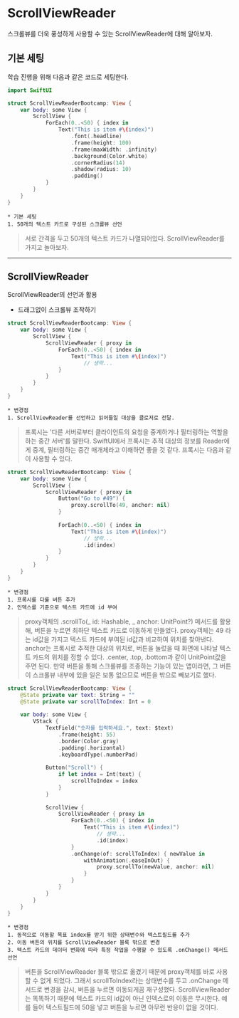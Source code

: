 #  ScrollViewReader
스크롤뷰를 더욱 풍성하게 사용할 수 있는 ScrollViewReader에 대해 알아보자.

## 기본 세팅
학습 진행을 위해 다음과 같은 코드로 세팅한다.

```Swift
import SwiftUI

struct ScrollViewReaderBootcamp: View {
    var body: some View {
        ScrollView {
            ForEach(0..<50) { index in
                Text("This is item #\(index)")
                    .font(.headline)
                    .frame(height: 100)
                    .frame(maxWidth: .infinity)
                    .background(Color.white)
                    .cornerRadius(14)
                    .shadow(radius: 10)
                    .padding()
            }
        }
    }
}
```

    * 기본 세팅
    1. 50개의 텍스트 카드로 구성된 스크롤뷰 선언
> 서로 간격을 두고 50개의 텍스트 카드가 나열되어있다.
> ScrollViewReader를 가지고 놀아보자.

---------------------------------------------

## ScrollViewReader
ScrollViewReader의 선언과 활용

* 드래그없이 스크롤뷰 조작하기

```Swift
struct ScrollViewReaderBootcamp: View {
    var body: some View {
        ScrollView {
            ScrollViewReader { proxy in
                ForEach(0..<50) { index in
                    Text("This is item #\(index)")
                        // 생략...
                }
            }
        }
    }
}
```

    * 변경점
    1. ScrollViewReader를 선언하고 읽어들일 대상을 클로저로 전달.
> 프록시는 '다른 서버로부터 클라이언트의 요청을 중계하거나 필터링하는 역할을 하는 중간 서버'를 말한다.
> SwiftUI에서 프록시는 추적 대상의 정보를 Reader에게 중계, 필터링하는 중간 매개체라고 이해하면 좋을 것 같다.
> 프록시는 다음과 같이 사용할 수 있다.

```Swift
struct ScrollViewReaderBootcamp: View {
    var body: some View {
        ScrollView {
            ScrollViewReader { proxy in
                Button("Go to #49") {
                    proxy.scrollTo(49, anchor: nil)
                }
                
                ForEach(0..<50) { index in
                    Text("This is item #\(index)")
                        // 생략...
                        .id(index)
                }
            }
        }
    }
}
```

    * 변경점
    1. 프록시를 다룰 버튼 추가
    2. 인덱스를 기준으로 텍스트 카드에 id 부여
> proxy객체의 .scrollTo(_ id: Hashable, _ anchor: UnitPoint?) 메서드를 활용해, 버튼을 누르면 최하단 텍스트 카드로 이동하게 만들었다.
> proxy객체는 49 라는 id값을 가지고 텍스트 카드에 부여된 id값과 비교하여 위치를 찾아낸다.
> anchor는 프록시로 추적한 대상의 위치로, 버튼을 눌렀을 때 화면에 나타날 텍스트 카드의 위치를 정할 수 있다.
> .center, .top, .bottom과 같이 UnitPoint값을 주면 된다.
> 만약 버튼을 통해 스크롤뷰를 조종하는 기능이 있는 앱이라면, 그 버튼이 스크롤뷰 내부에 있을 일은 보통 없으므로 버튼을 밖으로 빼보기로 했다.

```Swift
struct ScrollViewReaderBootcamp: View {
    @State private var text: String = ""
    @State private var scrollToIndex: Int = 0
    
    var body: some View {
        VStack {
            TextField("숫자를 입력하세요.", text: $text)
                .frame(height: 55)
                .border(Color.gray)
                .padding(.horizontal)
                .keyboardType(.numberPad)
            
            Button("Scroll") {
                if let index = Int(text) {
                    scrollToIndex = index
                }
            }
            
            ScrollView {
                ScrollViewReader { proxy in
                    ForEach(0..<50) { index in
                        Text("This is item #\(index)")
                            // 생략...
                            .id(index)
                    }
                    .onChange(of: scrollToIndex) { newValue in
                        withAnimation(.easeInOut) {
                            proxy.scrollTo(newValue, anchor: nil)
                        }
                    }
                }
            }
        }
    }
}
```

    * 변경점
    1. 동적으로 이동할 목표 index를 받기 위한 상태변수와 텍스트필드를 추가
    2. 이동 버튼의 위치를 ScrollViewReader 블록 밖으로 변경
    3. 텍스트 카드의 데이터 변화에 따라 특정 작업을 수행할 수 있도록 .onChange() 메서드 선언
> 버튼을 ScrollViewReader 블록 밖으로 옮겼기 때문에 proxy객체를 바로 사용할 수 없게 되었다.
> 그래서 scrollToIndex라는 상태변수를 두고 .onChange 메서드로 변경을 감시, 버튼을 누르면 이동되게끔 재구성했다.
> ScrollViewReader는 똑똑하기 때문에 텍스트 카드의 id값이 아닌 인덱스로의 이동은 무시한다.
> 예를 들어 텍스트필드에 50을 넣고 버튼을 누르면 아무런 반응이 없을 것이다.
